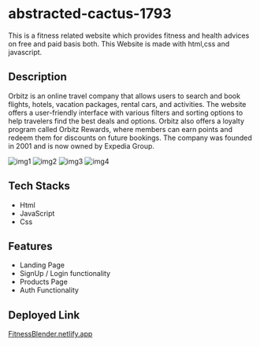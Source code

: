 # abstracted-cactus-1793
This is a fitness related website which provides fitness and health advices on free and paid basis both. This Website is made with html,css and javascript.
## Description
Orbitz is an online travel company that allows users to search and book flights, hotels, vacation packages, rental cars, and activities. The website offers a user-friendly interface with various filters and sorting options to help travelers find the best deals and options. Orbitz also offers a loyalty program called Orbitz Rewards, where members can earn points and redeem them for discounts on future bookings. The company was founded in 2001 and is now owned by Expedia Group.


<img src="https://i.postimg.cc/RhczfMs5/Screenshot-9.png" alt="img1">
<img src="https://i.postimg.cc/25KmN9bJ/Screenshot-11.png" alt="img2">
<img src="https://i.postimg.cc/7hvkfCNn/Screenshot-12.png" alt="img3">
<img src="https://i.postimg.cc/RhczfMs5/Screenshot-9.png" alt="img4">


## Tech Stacks
- Html
- JavaScript
- Css


## Features
- Landing Page
- SignUp / Login functionality 
- Products Page
- Auth Functionality

## Deployed Link
<a href="https://funny-granita-6110f3.netlify.app/">FitnessBlender.netlify.app</a>
